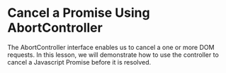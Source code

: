 # Cancel a Promise Using AbortController

The AbortController interface enables us to cancel a one or more DOM requests. In this lesson, we will demonstrate how to use the controller to cancel a Javascript Promise before it is resolved.

